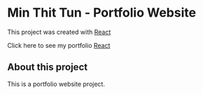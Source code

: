 # Min Thit Tun - Portfolio Website

This project was created with [React](https://reactjs.org/) 

Click here to see my portfolio [React](https://minthittun.github.io) 

## About this project
This is a portfolio website project.